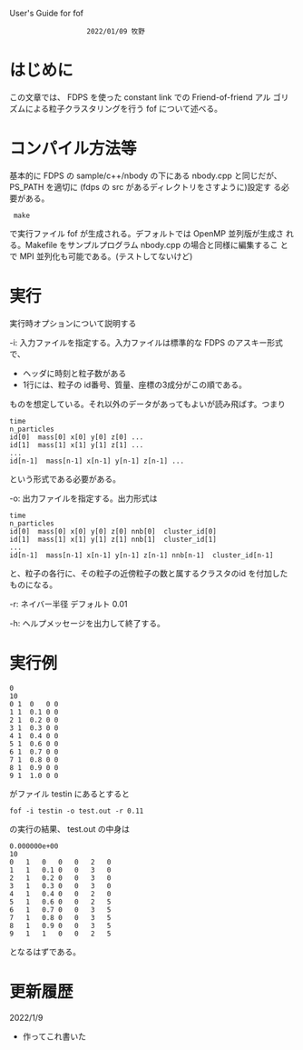 User's Guide for fof

                       2022/01/09 牧野


# はじめに

この文章では、 FDPS を使った constant link での Friend-of-friend アル
ゴリズムによる粒子クラスタリングを行う fof について述べる。

# コンパイル方法等

基本的に FDPS の sample/c++/nbody の下にある nbody.cpp と同じだが、
PS_PATH を適切に (fdps の src があるディレクトリをさすように)設定す
る必要がある。

```
 make 
```
で実行ファイル fof が生成される。デフォルトでは OpenMP 並列版が生成さ
れる。Makefile をサンプルプログラム nbody.cpp の場合と同様に編集するこ
とで MPI 並列化も可能である。(テストしてないけど)
 

# 実行

実行時オプションについて説明する

 -i: 入力ファイルを指定する。入力ファイルは標準的な FDPS のアスキー形式で、

* ヘッダに時刻と粒子数がある
* 1行には、粒子の id番号、質量、座標の3成分がこの順である。

ものを想定している。それ以外のデータがあってもよいが読み飛ばす。つまり

```
time
n_particles
id[0]  mass[0] x[0] y[0] z[0] ...
id[1]  mass[1] x[1] y[1] z[1] ...
...
id[n-1]  mass[n-1] x[n-1] y[n-1] z[n-1] ...
```
という形式である必要がある。

 -o: 出力ファイルを指定する。出力形式は
 

```
time
n_particles
id[0]  mass[0] x[0] y[0] z[0] nnb[0]  cluster_id[0]
id[1]  mass[1] x[1] y[1] z[1] nnb[1]  cluster_id[1]
...
id[n-1]  mass[n-1] x[n-1] y[n-1] z[n-1] nnb[n-1]  cluster_id[n-1]
```
と、粒子の各行に、その粒子の近傍粒子の数と属するクラスタのid を付加したものになる。


 -r: ネイバー半径 デフォルト 0.01

  -h: ヘルプメッセージを出力して終了する。


# 実行例

```
0
10
0 1  0   0 0
1 1  0.1 0 0
2 1  0.2 0 0
3 1  0.3 0 0
4 1  0.4 0 0
5 1  0.6 0 0
6 1  0.7 0 0
7 1  0.8 0 0
8 1  0.9 0 0
9 1  1.0 0 0
```
がファイル testin にあるとすると
```
fof -i testin -o test.out -r 0.11
```
の実行の結果、 test.out の中身は
```
0.000000e+00
10
0	1	0	0	0	2	0
1	1	0.1	0	0	3	0
2	1	0.2	0	0	3	0
3	1	0.3	0	0	3	0
4	1	0.4	0	0	2	0
5	1	0.6	0	0	2	5
6	1	0.7	0	0	3	5
7	1	0.8	0	0	3	5
8	1	0.9	0	0	3	5
9	1	1	0	0	2	5
```
となるはずである。

# 更新履歴

2022/1/9

* 作ってこれ書いた
